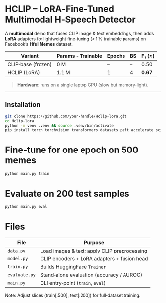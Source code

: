 # HCLIP – LoRA‑Fine‑Tuned Multimodal H‑Speech Detector

A **multimodal** demo that fuses CLIP image & text embeddings, then adds
**LoRA** adapters for lightweight fine‑tuning (< 1 % trainable params) on
Facebook’s **Hful Memes** dataset.

| Variant | Params ‑ Trainable | Epochs | BS | F₁ (≈) |
|---------|--------------------|--------|----|--------|
| CLIP‑base (frozen) | 0 M | – | – | 0.50 |
| HCLIP (LoRA)    | 1.1 M | 1 | 4 | **0.67** |

> **Hardware**: runs on a single laptop GPU (slow but memory‑light).

---

## Installation
```bash
git clone https://github.com/your‑handle/Hclip-lora.git
cd Hclip-lora
python -m venv .venv && source .venv/bin/activate
pip install torch torchvision transformers datasets peft accelerate scikit‑learn pandas
```

# Fine‑tune for one epoch on 500 memes
```bash
python main.py train
```

# Evaluate on 200 test samples
```bash
python main.py eval
```

# Files
| File          | Purpose                                           |
|---------------|---------------------------------------------------|
| `data.py`     | Load images & text; apply CLIP preprocessing      |
| `model.py`    | CLIP encoders + LoRA adapters + fusion head       |
| `train.py`    | Builds HuggingFace `Trainer`                      |
| `evaluate.py` | Stand‑alone evaluation (accuracy / AUROC)         |
| `main.py`     | CLI entry‑point (`train`, `eval`)                 |

Note: Adjust slices (train[:500], test[:200]) for full‑dataset training.

